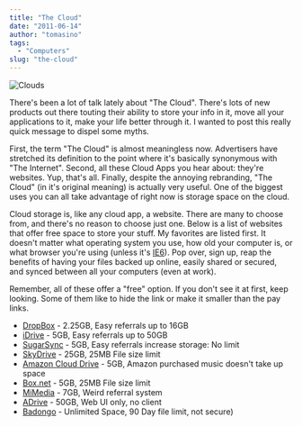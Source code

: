 ```yaml
---
title: "The Cloud"
date: "2011-06-14"
author: "tomasino"
tags:
  - "Computers"
slug: "the-cloud"
---
```


![Clouds](//blog.tomasino.org/images/cloud.jpg)

There's been a lot of talk lately about "The Cloud". There's lots of new
products out there touting their ability to store your info in it, move
all your applications to it, make your life better through it. I wanted
to post this really quick message to dispel some myths.

First, the term "The Cloud" is almost meaningless now. Advertisers have
stretched its definition to the point where it's basically synonymous
with "The Internet". Second, all these Cloud Apps you hear about:
they're websites. Yup, that's all. Finally, despite the annoying
rebranding, "The Cloud" (in it's original meaning) is actually very
useful. One of the biggest uses you can all take advantage of right now
is storage space on the cloud.

Cloud storage is, like any cloud app, a website. There are many to
choose from, and there's no reason to choose just one. Below is a list
of websites that offer free space to store your stuff. My favorites are
listed first. It doesn't matter what operating system you use, how old
your computer is, or what browser you're using (unless it's [IE6][]).
Pop over, sign up, reap the benefits of having your files backed up
online, easily shared or secured, and synced between all your computers
(even at work).

Remember, all of these offer a "free" option. If you don't see it at
first, keep looking. Some of them like to hide the link or make it
smaller than the pay links.

-   [DropBox][] - 2.25GB, Easy referrals up to 16GB
-   [iDrive][] - 5GB, Easy referrals up to 50GB
-   [SugarSync][] - 5GB, Easy referrals increase storage: No limit
-   [SkyDrive][] - 25GB, 25MB File size limit
-   [Amazon Cloud Drive][] - 5GB, Amazon purchased music doesn't take up
    space
-   [Box.net][] - 5GB, 25MB File size limit
-   [MiMedia][] - 7GB, Weird referral system
-   [ADrive][] - 50GB, Web UI only, no client
-   [Badongo][] - Unlimited Space, 90 Day file limit, not secure)

  [IE6]: //www.ie6countdown.com/
  [DropBox]: //db.tt/P5uw08m
  [iDrive]: //www.idrive.com/?uid=G7C5G6U0T7
  [SugarSync]: https://www.sugarsync.com/referral?rf=ntpapbtagf8q
  [SkyDrive]: //skydrive.live.com
  [Amazon Cloud Drive]: //www.amazon.com/clouddrive/?tag=tomablog-20
  [Box.net]: //box.net
  [MiMedia]: //www.mimedia.com/
  [ADrive]: //www.adrive.com/
  [Badongo]: //www.badongo.com/
